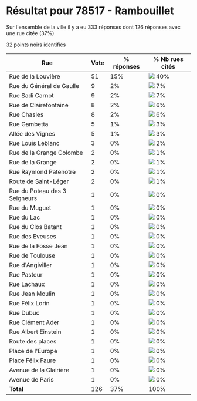 # Résultat pour 78517 - Rambouillet

Sur l'ensemble de la ville il y a eu 333 réponses dont 126 réponses avec une rue citée (37%)

32 points noirs identifiés

| Rue | Vote | % réponses | % Nb rues cités|
|-----|------|------------|----------------|
| Rue de la Louvière | 51 | 15% | <img src="../../img/bar_40.gif" />&nbsp;40%|
| Rue du Général de Gaulle | 9 | 2% | <img src="../../img/bar_7.gif" />&nbsp;7%|
| Rue Sadi Carnot | 9 | 2% | <img src="../../img/bar_7.gif" />&nbsp;7%|
| Rue de Clairefontaine | 8 | 2% | <img src="../../img/bar_6.gif" />&nbsp;6%|
| Rue Chasles | 8 | 2% | <img src="../../img/bar_6.gif" />&nbsp;6%|
| Rue Gambetta | 5 | 1% | <img src="../../img/bar_3.gif" />&nbsp;3%|
| Allée des Vignes | 5 | 1% | <img src="../../img/bar_3.gif" />&nbsp;3%|
| Rue Louis Leblanc | 3 | 0% | <img src="../../img/bar_2.gif" />&nbsp;2%|
| Rue de la Grange Colombe | 2 | 0% | <img src="../../img/bar_1.gif" />&nbsp;1%|
| Rue de la Grange | 2 | 0% | <img src="../../img/bar_1.gif" />&nbsp;1%|
| Rue Raymond Patenotre | 2 | 0% | <img src="../../img/bar_1.gif" />&nbsp;1%|
| Route de Saint-Léger | 2 | 0% | <img src="../../img/bar_1.gif" />&nbsp;1%|
| Rue du Poteau des 3 Seigneurs | 1 | 0% | <img src="../../img/bar_0.gif" />&nbsp;0%|
| Rue du Muguet | 1 | 0% | <img src="../../img/bar_0.gif" />&nbsp;0%|
| Rue du Lac | 1 | 0% | <img src="../../img/bar_0.gif" />&nbsp;0%|
| Rue du Clos Batant | 1 | 0% | <img src="../../img/bar_0.gif" />&nbsp;0%|
| Rue des Eveuses | 1 | 0% | <img src="../../img/bar_0.gif" />&nbsp;0%|
| Rue de la Fosse Jean | 1 | 0% | <img src="../../img/bar_0.gif" />&nbsp;0%|
| Rue de Toulouse | 1 | 0% | <img src="../../img/bar_0.gif" />&nbsp;0%|
| Rue d'Angiviller | 1 | 0% | <img src="../../img/bar_0.gif" />&nbsp;0%|
| Rue Pasteur | 1 | 0% | <img src="../../img/bar_0.gif" />&nbsp;0%|
| Rue Lachaux | 1 | 0% | <img src="../../img/bar_0.gif" />&nbsp;0%|
| Rue Jean Moulin | 1 | 0% | <img src="../../img/bar_0.gif" />&nbsp;0%|
| Rue Félix Lorin | 1 | 0% | <img src="../../img/bar_0.gif" />&nbsp;0%|
| Rue Dubuc | 1 | 0% | <img src="../../img/bar_0.gif" />&nbsp;0%|
| Rue Clément Ader | 1 | 0% | <img src="../../img/bar_0.gif" />&nbsp;0%|
| Rue Albert Einstein | 1 | 0% | <img src="../../img/bar_0.gif" />&nbsp;0%|
| Route des places | 1 | 0% | <img src="../../img/bar_0.gif" />&nbsp;0%|
| Place de l'Europe | 1 | 0% | <img src="../../img/bar_0.gif" />&nbsp;0%|
| Place Félix Faure | 1 | 0% | <img src="../../img/bar_0.gif" />&nbsp;0%|
| Avenue de la Clairière | 1 | 0% | <img src="../../img/bar_0.gif" />&nbsp;0%|
| Avenue de Paris | 1 | 0% | <img src="../../img/bar_0.gif" />&nbsp;0%|
| **Total** | 126 | 37% | 100%|
